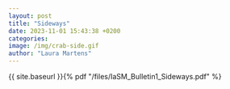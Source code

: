 ```yaml
---
layout: post
title: "Sideways"
date: 2023-11-01 15:43:38 +0200
categories: 
image: /img/crab-side.gif
author: "Laura Martens"
---
```


<p></p>

{{ site.baseurl }}{% pdf "/files/IaSM_Bulletin1_Sideways.pdf" %}